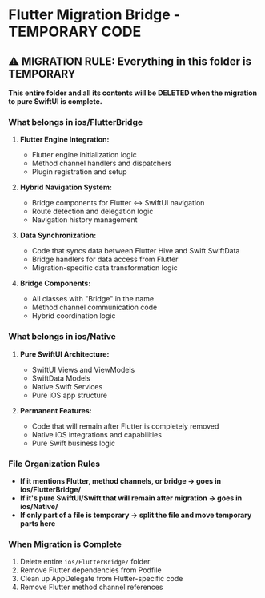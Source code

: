 # Flutter Migration Bridge - TEMPORARY CODE

## ⚠️ MIGRATION RULE: Everything in this folder is TEMPORARY

**This entire folder and all its contents will be DELETED when the migration to pure SwiftUI is complete.**

### What belongs in ios/FlutterBridge

1. **Flutter Engine Integration:**

   - Flutter engine initialization logic
   - Method channel handlers and dispatchers
   - Plugin registration and setup

2. **Hybrid Navigation System:**

   - Bridge components for Flutter ↔ SwiftUI navigation
   - Route detection and delegation logic
   - Navigation history management

3. **Data Synchronization:**

   - Code that syncs data between Flutter Hive and Swift SwiftData
   - Bridge handlers for data access from Flutter
   - Migration-specific data transformation logic

4. **Bridge Components:**
   - All classes with "Bridge" in the name
   - Method channel communication code
   - Hybrid coordination logic

### What belongs in ios/Native

1. **Pure SwiftUI Architecture:**

   - SwiftUI Views and ViewModels
   - SwiftData Models
   - Native Swift Services
   - Pure iOS app structure

2. **Permanent Features:**
   - Code that will remain after Flutter is completely removed
   - Native iOS integrations and capabilities
   - Pure Swift business logic

### File Organization Rules

- **If it mentions Flutter, method channels, or bridge → goes in ios/FlutterBridge/**
- **If it's pure SwiftUI/Swift that will remain after migration → goes in ios/Native/**
- **If only part of a file is temporary → split the file and move temporary parts here**

### When Migration is Complete

1. Delete entire `ios/FlutterBridge/` folder
2. Remove Flutter dependencies from Podfile
3. Clean up AppDelegate from Flutter-specific code
4. Remove Flutter method channel references
